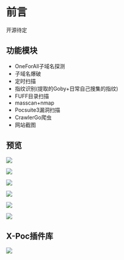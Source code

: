 # 前言
开源待定

## 功能模块

- OneForAll子域名探测
- 子域名爆破
- 定时扫描
- 指纹识别(提取的Goby+日常自己搜集的指纹)
- FUFF目录扫描
- masscan+nmap
- Pocsuite3漏洞扫描
- CrawlerGo爬虫
- 网站截图

## 预览

![](https://i.loli.net/2021/10/27/EINTteaxViq1w2l.png)

![](https://i.loli.net/2021/10/27/xS1TLKP5twnbJ3k.png)

![](https://i.loli.net/2021/10/27/yOa5LG4vVBMCXqk.png)

![](https://i.loli.net/2021/10/27/qNOv7P9sFZ1nTAi.png)

![](https://i.loli.net/2021/10/27/l6dhmeGq8XKfQxI.png)

![](https://i.loli.net/2021/10/27/Gc9jDz4te5bvXp3.png)

## X-Poc插件库
![](https://i.loli.net/2021/10/27/jLEVfYO5mpDPv4Q.png)
